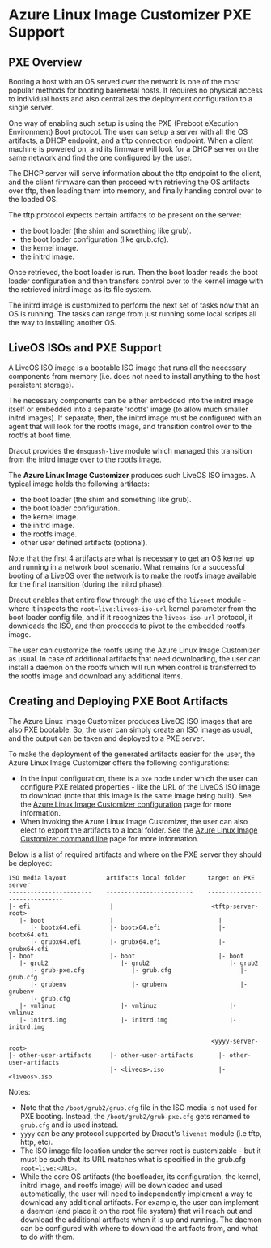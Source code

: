 # Azure Linux Image Customizer PXE Support

## PXE Overview

Booting a host with an OS served over the network is one of the most popular
methods for booting baremetal hosts. It requires no physical access to individual
hosts and also centralizes the deployment configuration to a single server.

One way of enabling such setup is using the PXE (Preboot eXecution Environment)
Boot protocol. The user can setup a server with all the OS artifacts, a DHCP
endpoint, and a tftp connection endpoint. When a client machine is powered on,
and its firmware will look for a DHCP server on the same network and find the
one configured by the user.

The DHCP server will serve information about the tftp endpoint to the client,
and the client firmware can then proceed with retrieving the OS artifacts over
tftp, then loading them into memory, and finally handing control over to the
loaded OS.

The tftp protocol expects certain artifacts to be present on the server:

- the boot loader (the shim and something like grub).
- the boot loader configuration (like grub.cfg).
- the kernel image.
- the initrd image.

Once retrieved, the boot loader is run. Then the boot loader reads the
boot loader configuration and then transfers control over to the kernel image
with the retrieved initrd image as its file system.

The initrd image is customized to perform the next set of tasks now that an
OS is running. The tasks can range from just running some local scripts all
the way to installing another OS.

## LiveOS ISOs and PXE Support

A LiveOS ISO image is a bootable ISO image that runs all the necessary
components from memory (i.e. does not need to install anything to the host
persistent storage).

The necessary components can be either embedded into the initrd image itself
or embedded into a separate 'rootfs' image (to allow much smaller
initrd images). If separate, then, the initrd image must be configured with an
agent that will look for the rootfs image, and transition control over to the
rootfs at boot time.

Dracut provides the `dmsquash-live` module which managed this transition from
the initrd image over to the rootfs image.

The **Azure Linux Image Customizer** produces such LiveOS ISO images. A typical
image holds the following artifacts:

- the boot loader (the shim and something like grub).
- the boot loader configuration.
- the kernel image.
- the initrd image.
- the rootfs image.
- other user defined artifacts (optional).

Note that the first 4 artifacts are what is necessary to get an OS kernel up
and running in a network boot scenario. What remains for a successful booting
of a LiveOS over the network is to make the rootfs image available for the final
transition (during the initrd phase).

Dracut enables that entire flow through the use of the `livenet` module - where
it inspects the `root=live:liveos-iso-url` kernel parameter from the boot loader
config file, and if it recognizes the `liveos-iso-url` protocol, it downloads
the ISO, and then proceeds to pivot to the embedded rootfs image.

The user can customize the rootfs using the Azure Linux Image Customizer as
usual. In case of additional artifacts that need downloading, the user can
install a daemon on the rootfs which will run when control is transferred to
the rootfs image and download any additional items.

## Creating and Deploying PXE Boot Artifacts

The Azure Linux Image Customizer produces LiveOS ISO images that are also PXE
bootable. So, the user can simply create an ISO image as usual, and the output
can be taken and deployed to a PXE server.

To make the deployment of the generated artifacts easier for the user, the
Azure Linux Image Customizer offers the following configurations:

- In the input configuration, there is a `pxe` node under which the user can
  configure PXE related properties - like the URL of the LiveOS ISO image to
  download (note that this image is the same image being built).
  See the [Azure Linux Image Customizer configuration](../api/pxe.md#pxe-type)
  page for more information.
- When invoking the Azure Linux Image Customizer, the user can also elect to
  export the artifacts to a local folder.
  See the [Azure Linux Image Customizer command line](../api/cli.md#output-pxe-artifacts-dir)
  page for more information.

Below is a list of required artifacts and where on the PXE server they should
be deployed:

```
ISO media layout           artifacts local folder      target on PXE server
-----------------------    ------------------------    ------------------------------
|- efi                      |                           <tftp-server-root>
   |- boot                  |                             |
      |- bootx64.efi        |- bootx64.efi                |- bootx64.efi
      |- grubx64.efi        |- grubx64.efi                |- grubx64.efi
|- boot                     |- boot                       |- boot
   |- grub2                    |- grub2                      |- grub2
      |- grub-pxe.cfg             |- grub.cfg                   |- grub.cfg
      |- grubenv                  |- grubenv                    |- grubenv
      |- grub.cfg
   |- vmlinuz                  |- vmlinuz                    |- vmlinuz
   |- initrd.img               |- initrd.img                 |- initrd.img

                                                        <yyyy-server-root>
|- other-user-artifacts     |- other-user-artifacts       |- other-user-artifacts
                            |- <liveos>.iso               |- <liveos>.iso
```

Notes:

- Note that the `/boot/grub2/grub.cfg` file in the ISO media is not used for
  PXE booting. Instead, the `/boot/grub2/grub-pxe.cfg` gets renamed to `grub.cfg`
  and is used instead.
- `yyyy` can be any protocol supported by Dracut's `livenet` module (i.e
  tftp, http, etc).
- The ISO image file location under the server root is customizable -
  but it must be such that its URL matches what is specified in the grub.cfg
  `root=live:<URL>`.
- While the core OS artifacts (the bootloader, its configuration, the kernel,
  initrd image, and rootfs image) will be downloaded and used automatically,
  the user will need to independently implement a way to download any
  additional artifacts. For example, the user can implement a daemon (and place
  it on the root file system) that will reach out and download the additional
  artifacts when it is up and running. The daemon can be configured with where
  to download the artifacts from, and what to do with them.
